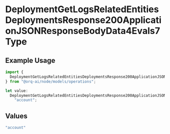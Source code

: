 # DeploymentGetLogsRelatedEntitiesDeploymentsResponse200ApplicationJSONResponseBodyData4Evals7Type

## Example Usage

```typescript
import {
  DeploymentGetLogsRelatedEntitiesDeploymentsResponse200ApplicationJSONResponseBodyData4Evals7Type,
} from "@orq-ai/node/models/operations";

let value:
  DeploymentGetLogsRelatedEntitiesDeploymentsResponse200ApplicationJSONResponseBodyData4Evals7Type =
    "account";
```

## Values

```typescript
"account"
```